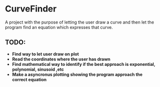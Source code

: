 # CurveFinder
A project with the purpose of letting the user draw a curve and then let the program find an equation which expresses that curve.

## __TODO:__
*   __Find way to let user draw on plot__
*   __Read the coordinates where the user has drawn__
*   __Find mathematical way to identify if the best approach is exponential, polynomial, sinusoid ,etc__
*   __Make a asyncronus plotting showing the program approach the correct equation__